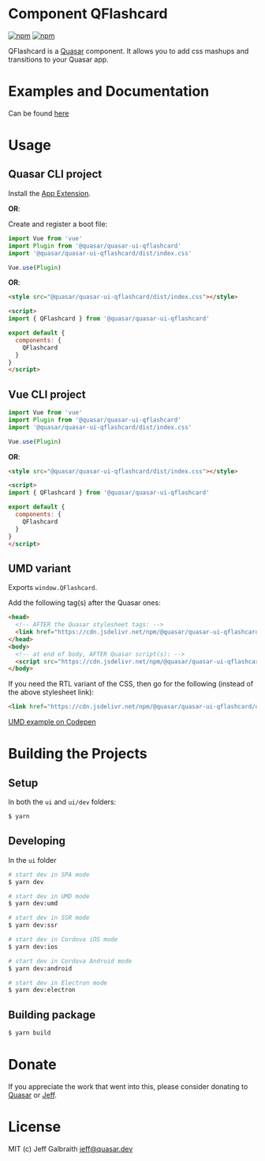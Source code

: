# Component QFlashcard

[![npm](https://img.shields.io/npm/v/@quasar/quasar-ui-qflashcard.svg?label=quasar-ui-qflashcard)](https://www.npmjs.com/package/@quasar/quasar-ui-qflashcard)
[![npm](https://img.shields.io/npm/dt/@quasar/quasar-ui-qflashcard.svg)](https://www.npmjs.com/package/@quasar/quasar-ui-qflashcard)

QFlashcard is a [Quasar](https://quasar.dev) component. It allows you to add css mashups and transitions to your Quasar app.

# Examples and Documentation
Can be found [here](https://quasarframework.github.io/quasar-ui-qflashcard)


# Usage

## Quasar CLI project

Install the [App Extension](../app-extension).

**OR**:

Create and register a boot file:

```js
import Vue from 'vue'
import Plugin from '@quasar/quasar-ui-qflashcard'
import '@quasar/quasar-ui-qflashcard/dist/index.css'

Vue.use(Plugin)
```

**OR**:

```html
<style src="@quasar/quasar-ui-qflashcard/dist/index.css"></style>

<script>
import { QFlashcard } from '@quasar/quasar-ui-qflashcard'

export default {
  components: {
    QFlashcard
  }
}
</script>
```

## Vue CLI project

```js
import Vue from 'vue'
import Plugin from '@quasar/quasar-ui-qflashcard'
import '@quasar/quasar-ui-qflashcard/dist/index.css'

Vue.use(Plugin)
```

**OR**:

```html
<style src="@quasar/quasar-ui-qflashcard/dist/index.css"></style>

<script>
import { QFlashcard } from '@quasar/quasar-ui-qflashcard'

export default {
  components: {
    QFlashcard
  }
}
</script>
```

## UMD variant

Exports `window.QFlashcard`.

Add the following tag(s) after the Quasar ones:

```html
<head>
  <!-- AFTER the Quasar stylesheet tags: -->
  <link href="https://cdn.jsdelivr.net/npm/@quasar/quasar-ui-qflashcard/dist/index.min.css" rel="stylesheet" type="text/css">
</head>
<body>
  <!-- at end of body, AFTER Quasar script(s): -->
  <script src="https://cdn.jsdelivr.net/npm/@quasar/quasar-ui-qflashcard/dist/index.umd.min.js"></script>
</body>
```
If you need the RTL variant of the CSS, then go for the following (instead of the above stylesheet link):
```html
<link href="https://cdn.jsdelivr.net/npm/@quasar/quasar-ui-qflashcard/dist/index.rtl.min.css" rel="stylesheet" type="text/css">
```

[UMD example on Codepen](https://codepen.io/Hawkeye64/pen/qBEPVEG)

# Building the Projects

## Setup

In both the `ui` and `ui/dev` folders:

```bash
$ yarn
```

## Developing

In the `ui` folder

```bash
# start dev in SPA mode
$ yarn dev

# start dev in UMD mode
$ yarn dev:umd

# start dev in SSR mode
$ yarn dev:ssr

# start dev in Cordova iOS mode
$ yarn dev:ios

# start dev in Cordova Android mode
$ yarn dev:android

# start dev in Electron mode
$ yarn dev:electron
```

## Building package
```bash
$ yarn build
```

# Donate
If you appreciate the work that went into this, please consider donating to [Quasar](https://donate.quasar.dev) or [Jeff](https://github.com/sponsors/hawkeye64).

# License
MIT (c) Jeff Galbraith <jeff@quasar.dev>
